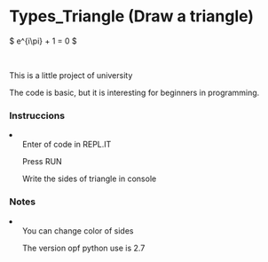 # Types_Triangle (Draw a triangle)

$ e^{i\pi} + 1 = 0 $

<br>
<p>This is a little project of university</p>
<p>The code is basic, but it is interesting for beginners in programming.</p>

<h3><strong>Instruccions</strong></h3>
<li>
  <ul>Enter of code in REPL.IT</ul>
  <ul>Press RUN</ul>
  <ul>Write the sides of triangle in console</ul>
</li>

<h3><strong>Notes</strong></h3>
<li>
  <ul>You can change color of sides</ul>
  <ul>The version opf python use is 2.7</ul>
</li>
